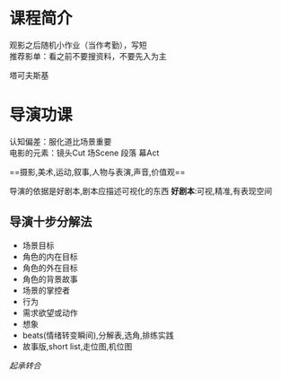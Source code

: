 # 课程简介
观影之后随机小作业（当作考勤），写短  
推荐影单：看之前不要搜资料，不要先入为主

塔可夫斯基

# 导演功课
认知偏差：服化道比场景重要  
电影的元素：镜头Cut 场Scene 段落 幕Act

==摄影,美术,运动,叙事,人物与表演,声音,价值观==

导演的依据是好剧本,剧本应描述可视化的东西
**好剧本**:可视,精准,有表现空间

## 导演十步分解法
- 场景目标
- 角色的内在目标
- 角色的外在目标
- 角色的背景故事
- 场景的掌控者
- 行为
- 需求欲望或动作
- 想象
- beats(情绪转变瞬间),分解表,选角,排练实践
- 故事版,short list,走位图,机位图

*起承转合*